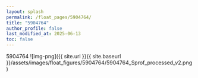 ```yaml
---
layout: splash
permalink: /float_pages/5904764/
title: "5904764"
author_profile: false
last_modified_at: 2025-06-13
toc: false
---
```

 
5904764
![img-png]({{ site.url }}{{ site.baseurl }}/assets/images/float_figures/5904764/5904764_Sprof_processed_v2.png)